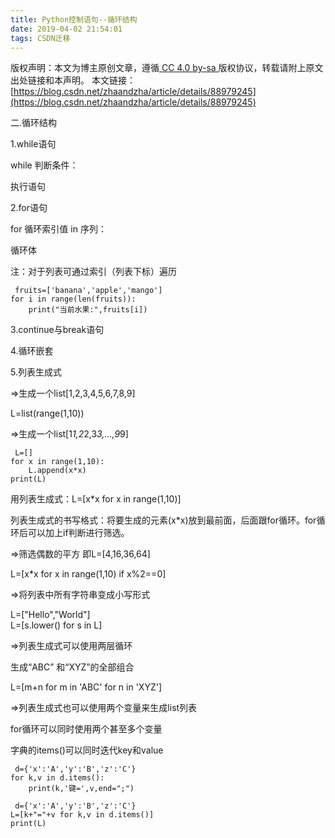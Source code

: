 ```yaml
---
title: Python控制语句--循环结构
date: 2019-04-02 21:54:01
tags: CSDN迁移
---
```

 [ ](http://creativecommons.org/licenses/by-sa/4.0/) 版权声明：本文为博主原创文章，遵循[ CC 4.0 by-sa ](http://creativecommons.org/licenses/by-sa/4.0/)版权协议，转载请附上原文出处链接和本声明。  本文链接：[https://blog.csdn.net/zhaandzha/article/details/88979245](https://blog.csdn.net/zhaandzha/article/details/88979245)   
    
   二.循环结构

 1.while语句

 while 判断条件：

 执行语句

 2.for语句

 for 循环索引值 in 序列：

 循环体

 注：对于列表可通过索引（列表下标）遍历

 
```
 fruits=['banana','apple','mango']
for i in range(len(fruits)):
    print("当前水果:",fruits[i])
```
 3.continue与break语句

 4.循环嵌套 

 5.列表生成式

 =>生成一个list[1,2,3,4,5,6,7,8,9]

 L=list(range(1,10))

 =>生成一个list[1*1,2*2,3*3,...,9*9]

 
```
 L=[]
for x in range(1,10):
    L.append(x*x)
print(L)
```
 用列表生成式：L=[x*x for x in range(1,10)]

 列表生成式的书写格式：将要生成的元素(x*x)放到最前面，后面跟for循环。for循环后可以加上if判断进行筛选。

 =>筛选偶数的平方 即L=[4,16,36,64]

 L=[x*x for x in range(1,10) if x%2==0]

 =>将列表中所有字符串变成小写形式

 L=["Hello","World"]  
 L=[s.lower() for s in L] 

 =>列表生成式可以使用两层循环

 生成“ABC” 和“XYZ”的全部组合 

 L=[m+n for m in 'ABC' for n in 'XYZ']

 =>列表生成式也可以使用两个变量来生成list列表

 for循环可以同时使用两个甚至多个变量

 字典的items()可以同时迭代key和value  

 
```
 d={'x':'A','y':'B','z':'C'}
for k,v in d.items():
    print(k,'键=',v,end=";")
```
 
```
 d={'x':'A','y':'B','z':'C'}
L=[k+"="+v for k,v in d.items()]
print(L)
```
 

 

 

 

 

 

 

   
 